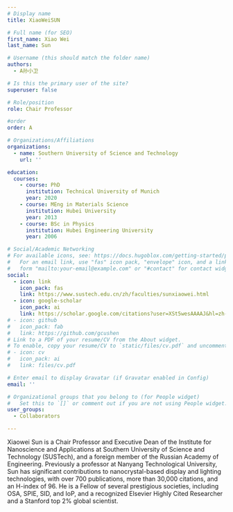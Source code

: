 ```yaml
---
# Display name
title: XiaoWeiSUN

# Full name (for SEO)
first_name: Xiao Wei
last_name: Sun

# Username (this should match the folder name)
authors:
  - A孙小卫

# Is this the primary user of the site?
superuser: false

# Role/position
role: Chair Professor 

#order
order: A

# Organizations/Affiliations
organizations:
  - name: Southern University of Science and Technology
    url: ''

education:
  courses:
    - course: PhD
      institution: Technical University of Munich
      year: 2020
    - course: MEng in Materials Science
      institution: Hubei University
      year: 2013
    - course: BSc in Physics
      institution: Hubei Engineering University
      year: 2006

# Social/Academic Networking
# For available icons, see: https://docs.hugoblox.com/getting-started/page-builder/#icons
#   For an email link, use "fas" icon pack, "envelope" icon, and a link in the
#   form "mailto:your-email@example.com" or "#contact" for contact widget.
social:
  - icon: link
    icon_pack: fas
    link: https://www.sustech.edu.cn/zh/faculties/sunxiaowei.html
  - icon: google-scholar
    icon_pack: ai
    link: https://scholar.google.com/citations?user=XSt5wesAAAAJ&hl=zh-CN
# - icon: github
#   icon_pack: fab
#   link: https://github.com/gcushen
# Link to a PDF of your resume/CV from the About widget.
# To enable, copy your resume/CV to `static/files/cv.pdf` and uncomment the lines below.
# - icon: cv
#   icon_pack: ai
#   link: files/cv.pdf

# Enter email to display Gravatar (if Gravatar enabled in Config)
email: ''

# Organizational groups that you belong to (for People widget)
#   Set this to `[]` or comment out if you are not using People widget.
user_groups:
  - Collaborators

---
```


Xiaowei Sun is a Chair Professor and Executive Dean of the Institute for Nanoscience and Applications at Southern University of Science and Technology (SUSTech), and a foreign member of the Russian Academy of Engineering. Previously a professor at Nanyang Technological University, Sun has significant contributions to nanocrystal-based display and lighting technologies, with over 700 publications, more than 30,000 citations, and an H-index of 96. He is a Fellow of several prestigious societies, including OSA, SPIE, SID, and IoP, and a recognized Elsevier Highly Cited Researcher and a Stanford top 2% global scientist.
